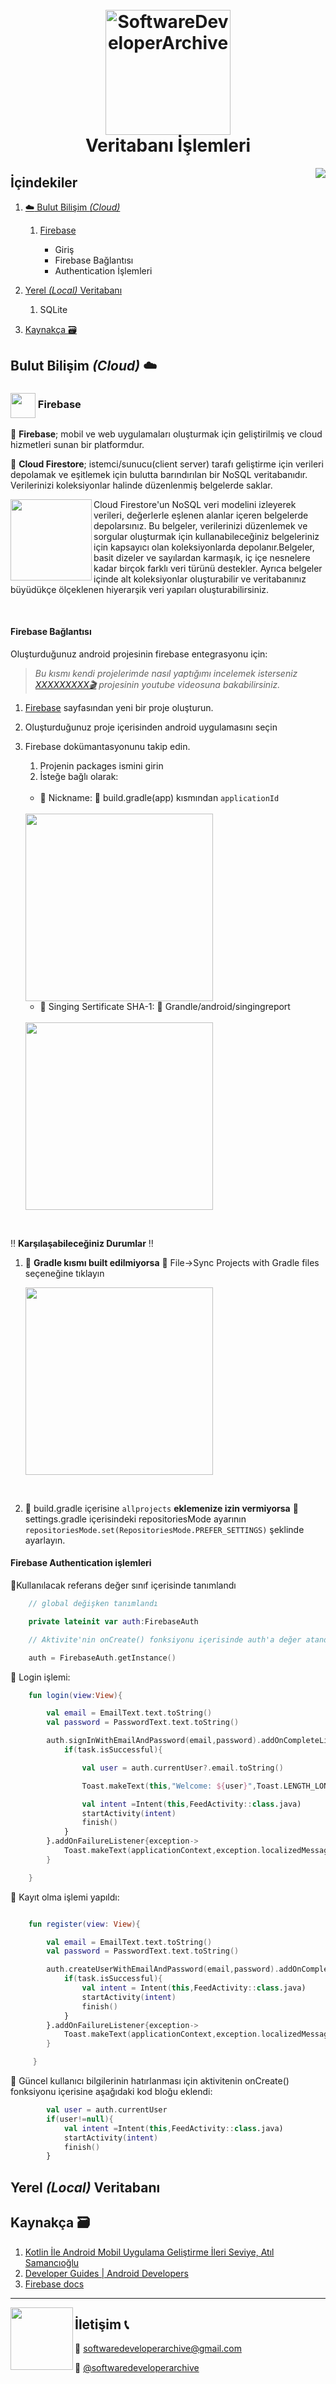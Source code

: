 <h1 align="center">
  <br>
  <a href="https://github.com/zeynepaslierhan/.NetCoreArchive"><img src="https://github.com/zeynepaslierhan/zeynepaslierhan/blob/main/img/Logo.png" alt="SoftwareDeveloperArchive" width="200"></a>
  <br>
  Veritabanı İşlemleri
  <br>
</h1>

<img src="https://github.com/zeynepaslierhan/zeynepaslierhan/blob/main/img/gifs/%C4%B0%C5%9FimBittiSanm%C4%B1%C5%9F%C4%B1md%C4%B1r.gif" align="right">

## İçindekiler

1. [ :cloud: Bulut Bilişim *(Cloud)* ](https://github.com/zeynepaslierhan/AndroidAppwithKotlin/blob/main/Veritaban%C4%B1%20%C4%B0%C5%9Flemleri.md#bulut-bili%C5%9Fim-cloud-cloud)

   1. [Firebase](https://github.com/zeynepaslierhan/AndroidAppwithKotlin/blob/main/Veritaban%C4%B1%20%C4%B0%C5%9Flemleri.md#-firebase)
    
      * Giriş
      * Firebase Bağlantısı
      * Authentication İşlemleri
  
2. [Yerel *(Local)* Veritabanı](https://github.com/zeynepaslierhan/AndroidAppwithKotlin/blob/main/Veritaban%C4%B1%20%C4%B0%C5%9Flemleri.md#yerel-local-veritaban%C4%B1)

   1. SQLite

3. [Kaynakça :card_file_box:](https://github.com/zeynepaslierhan/AndroidAppwithKotlin/blob/main/Veritaban%C4%B1%20%C4%B0%C5%9Flemleri.md#kaynak%C3%A7a-card_file_box)


## Bulut Bilişim *(Cloud)* 	:cloud:

### <img src="https://github.com/zeynepaslierhan/AndroidAppwithKotlin/blob/main/img/Firebase.png" align="center" height="40"> Firebase

📌 **Firebase**; mobil ve web uygulamaları oluşturmak için geliştirilmiş ve cloud hizmetleri sunan bir platformdur. 

📌 **Cloud Firestore**; istemci/sunucu(client server) tarafı geliştirme için verileri depolamak ve eşitlemek için bulutta barındırılan bir NoSQL veritabanıdır. Verilerinizi koleksiyonlar halinde düzenlenmiş belgelerde saklar.

<img src="https://github.com/zeynepaslierhan/AndroidAppwithKotlin/blob/main/img/Firebase2.png" align="left" height="130">

Cloud Firestore'un NoSQL veri modelini izleyerek verileri, değerlerle eşlenen alanlar içeren belgelerde depolarsınız. Bu belgeler, verilerinizi düzenlemek ve sorgular oluşturmak için kullanabileceğiniz belgeleriniz için kapsayıcı olan koleksiyonlarda depolanır.Belgeler, basit dizeler ve sayılardan karmaşık, iç içe nesnelere kadar birçok farklı veri türünü destekler. Ayrıca belgeler içinde alt koleksiyonlar oluşturabilir ve veritabanınız büyüdükçe ölçeklenen hiyerarşik veri yapıları oluşturabilirsiniz.

</br>

#### Firebase Bağlantısı

Oluşturduğunuz android projesinin firebase entegrasyonu için:

> *Bu kısmı kendi projelerimde nasıl yaptığımı incelemek isterseniz [XXXXXXXXX🎬]() projesinin youtube videosuna bakabilirsiniz.* 

1. [Firebase](https://firebase.google.com/?gclid=Cj0KCQiAnNacBhDvARIsABnDa69Z_v3xzsE3ugkUlnoXrPS7WPRxYb0uEn_evQZAZMg9dQqH52z1E4UaAuLNEALw_wcB&gclsrc=aw.ds) sayfasından yeni bir proje oluşturun. 
2. Oluşturduğunuz proje içerisinden android uygulamasını seçin
3. Firebase dokümantasyonunu takip edin.
   1. Projenin packages ismini girin
   2. İsteğe bağlı olarak:

     </br>
   
   * :bookmark:  Nickname: 📍 build.gradle(app) kısmından `applicationId`

   </br>
   
   <img src="https://github.com/zeynepaslierhan/AndroidAppwithKotlin/blob/main/img/Firebase%20ba%C4%9Flant%C4%B1s%C4%B1/Nickname.gif" height="300">
  
   </br>
   
   * :bookmark:  Singing Sertificate SHA-1: 📍 Grandle/android/singingreport 

    </br>

   <img src="https://github.com/zeynepaslierhan/AndroidAppwithKotlin/blob/main/img/Firebase%20ba%C4%9Flant%C4%B1s%C4%B1/SHA1.gif" height="300">

 </br>
 
 
 :bangbang: **Karşılaşabileceğiniz Durumlar** :bangbang:

1. 🚨 **Gradle kısmı built edilmiyorsa**  📍 File->Sync Projects  with Gradle files seçeneğine tıklayın
   
      <img src="https://github.com/zeynepaslierhan/AndroidAppwithKotlin/blob/main/img/Firebase%20ba%C4%9Flant%C4%B1s%C4%B1/Sync%20Grandle.gif" height="300">

</br>

2. 🚨 <project>build.gradle içerisine `allprojects` **eklemenize izin vermiyorsa**  📍 settings.gradle içerisindeki repositoriesMode ayarının `repositoriesMode.set(RepositoriesMode.PREFER_SETTINGS)` şeklinde ayarlayın.

  
#### Firebase Authentication işlemleri
  
📌Kullanılacak referans değer sınıf içerisinde tanımlandı
```kotlin
    // global değişken tanımlandı

    private lateinit var auth:FirebaseAuth

    // Aktivite'nin onCreate() fonksiyonu içerisinde auth'a değer atandı

    auth = FirebaseAuth.getInstance()
```

📌 Login işlemi:
```kotlin
    fun login(view:View){

        val email = EmailText.text.toString()
        val password = PasswordText.text.toString()

        auth.signInWithEmailAndPassword(email,password).addOnCompleteListener { task->
            if(task.isSuccessful){

                val user = auth.currentUser?.email.toString()

                Toast.makeText(this,"Welcome: ${user}",Toast.LENGTH_LONG).show()

                val intent =Intent(this,FeedActivity::class.java)
                startActivity(intent)
                finish()
            }
        }.addOnFailureListener{exception->
            Toast.makeText(applicationContext,exception.localizedMessage,Toast.LENGTH_LONG).show()
        }

    }
```

📌 Kayıt olma işlemi yapıldı:
```kotlin

    fun register(view: View){

        val email = EmailText.text.toString()
        val password = PasswordText.text.toString()

        auth.createUserWithEmailAndPassword(email,password).addOnCompleteListener { task->
            if(task.isSuccessful){
                val intent = Intent(this,FeedActivity::class.java)
                startActivity(intent)
                finish()
            }
        }.addOnFailureListener{exception->
            Toast.makeText(applicationContext,exception.localizedMessage,Toast.LENGTH_LONG).show()
        }

     }

```
  
📌 Güncel kullanıcı bilgilerinin hatırlanması için aktivitenin onCreate() fonksiyonu içerisine aşağıdaki kod bloğu eklendi:
```kotlin
        val user = auth.currentUser
        if(user!=null){
            val intent =Intent(this,FeedActivity::class.java)
            startActivity(intent)
            finish()
        }
```

## Yerel *(Local)* Veritabanı


## Kaynakça :card_file_box:

1. [Kotlin İle Android Mobil Uygulama Geliştirme İleri Seviye, Atıl Samancıoğlu](https://www.btkakademi.gov.tr/portal/course/kotlin-ile-android-mobil-uygulama-gelistirme-ileri-seviye-10359)
1. [Developer Guides | Android Developers](https://developer.android.com/guide)
2. [Firebase docs](https://firebase.google.com/docs?gclid=CjwKCAjwg5uZBhATEiwAhhRLHqsAsuiwESHGtqxBz9KNG5a2oD-aRbJTDKExD2bnCLMQb0TMejKg2RoChRMQAvD_BwE&gclsrc=aw.ds)

---


<img src="https://github.com/zeynepaslierhan/zeynepaslierhan/blob/main/img/gifs/AradaBir%C3%87alanTelefonum.gif" align="left" height="100">


## İletişim :telephone_receiver:

:e-mail:  softwaredeveloperarchive@gmail.com

:iphone: [@softwaredeveloperarchive](https://www.instagram.com/softwaredeveloperarchive/)
